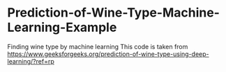 # Prediction-of-Wine-Type-Machine-Learning-Example
Finding wine type by machine learning
This code is taken from https://www.geeksforgeeks.org/prediction-of-wine-type-using-deep-learning/?ref=rp
